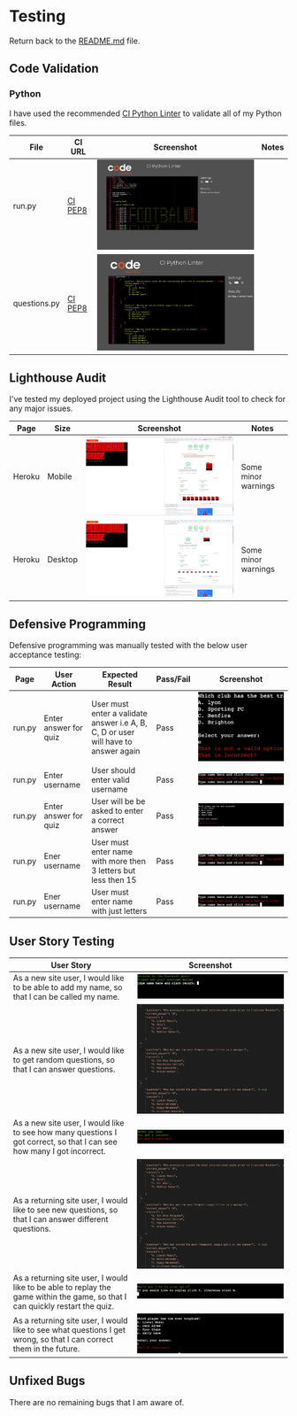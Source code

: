 # Testing

Return back to the [README.md](README.md) file.


## Code Validation


### Python

I have used the recommended [CI Python Linter](https://pep8ci.herokuapp.com) to validate all of my Python files.


| File | CI URL | Screenshot | Notes |
| --- | --- | --- | --- |
| run.py | [CI PEP8](https://pep8ci.herokuapp.com/https://raw.githubusercontent.com/JoshuaCarroll1/football-quiz/main/run.py) | ![screenshot](documentation/run.png) |  |
| questions.py | [CI PEP8](https://pep8ci.herokuapp.com/https://raw.githubusercontent.com/JoshuaCarroll1/football-quiz/main/questions.py) | ![screenshot](documentation/questions.png) |  |

## Lighthouse Audit


I've tested my deployed project using the Lighthouse Audit tool to check for any major issues.

| Page | Size | Screenshot | Notes |
| --- | --- | --- | --- |
| Heroku | Mobile | ![screenshot](documentation/lighthouse1.png) | Some minor warnings |
| Heroku | Desktop | ![screenshot](documentation/lighthouse2.png) | Some minor warnings |

## Defensive Programming


Defensive programming was manually tested with the below user acceptance testing:

| Page | User Action | Expected Result | Pass/Fail | Screenshot |
| --- | --- | --- | --- | --- |
| run.py | Enter answer for quiz| User must enter a validate answer i.e A, B, C, D or user will have to answer again| Pass | ![screenshot](documentation/dp1.png) |
| run.py | Enter username | User should enter valid username | Pass | ![screenshot](documentation/dp2.png) |
| run.py | Enter answer for quiz | User will be be asked to enter a correct answer | Pass | ![screenshot](documentation/pic5.png) |
| run.py | Ener username | User must enter name with more then 3 letters but less then 15 | Pass | ![screenshot](documentation/dp2.png) |
| run.py | Ener username | User must enter name with just letters | Pass | ![screenshot](documentation/dp3.png) |


## User Story Testing



| User Story | Screenshot |
| --- | --- |
| As a new site user, I would like to be able to add my name, so that I can be called my name. | ![screenshot](documentation/pic1.png) |
| As a new site user, I would like to get random questions, so that I can answer questions. | ![screenshot](documentation/pic2.png) |
| As a new site user, I would like to see how many questions I got correct, so that I can see how many I got incorrect. | ![screenshot](documentation/pic3.png) |
| As a returning site user, I would like to see new questions, so that I can answer different questions. | ![screenshot](documentation/pic2.png) |
| As a returning site user, I would like to be able to replay the game within the game, so that I can quickly restart the quiz. | ![screenshot](documentation/pic4.png) |
| As a returning site user, I would like to see what questions I get wrong, so that I can correct them in the future. | ![screenshot](documentation/pic5.png) |


## Unfixed Bugs

There are no remaining bugs that I am aware of.
